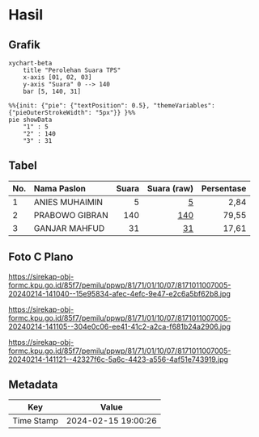 # Hasil

## Grafik

```mermaid
xychart-beta
    title "Perolehan Suara TPS"
    x-axis [01, 02, 03]
    y-axis "Suara" 0 --> 140
    bar [5, 140, 31]
```

```mermaid
%%{init: {"pie": {"textPosition": 0.5}, "themeVariables": {"pieOuterStrokeWidth": "5px"}} }%%
pie showData
    "1" : 5
    "2" : 140
    "3" : 31
```

## Tabel

| No. | Nama Paslon    | Suara | Suara (raw) | Persentase |
|:--- |:-------------- | -----:| -----------:| ----------:|
| 1   | ANIES MUHAIMIN | 5     | [5][p-1]    | 2,84       |
| 2   | PRABOWO GIBRAN | 140   | [140][p-2]  | 79,55      |
| 3   | GANJAR MAHFUD  | 31    | [31][p-3]   | 17,61      |


[p-1]: https://github.com/gigit-pemilu/pemilu-2024-81-maluku/blob/main/pilpres/hitung-suara/sub/81-maluku/sub/71-kota-ambon/sub/01-nusaniwe/sub/1007-wainitu/sub/005-tps/sub/paslon-1.txt
[p-2]: https://github.com/gigit-pemilu/pemilu-2024-81-maluku/blob/main/pilpres/hitung-suara/sub/81-maluku/sub/71-kota-ambon/sub/01-nusaniwe/sub/1007-wainitu/sub/005-tps/sub/paslon-2.txt
[p-3]: https://github.com/gigit-pemilu/pemilu-2024-81-maluku/blob/main/pilpres/hitung-suara/sub/81-maluku/sub/71-kota-ambon/sub/01-nusaniwe/sub/1007-wainitu/sub/005-tps/sub/paslon-3.txt

## Foto C Plano

https://sirekap-obj-formc.kpu.go.id/85f7/pemilu/ppwp/81/71/01/10/07/8171011007005-20240214-141040--15e95834-afec-4efc-9e47-e2c6a5bf62b8.jpg

https://sirekap-obj-formc.kpu.go.id/85f7/pemilu/ppwp/81/71/01/10/07/8171011007005-20240214-141105--304e0c06-ee41-41c2-a2ca-f681b24a2906.jpg

https://sirekap-obj-formc.kpu.go.id/85f7/pemilu/ppwp/81/71/01/10/07/8171011007005-20240214-141121--42327f6c-5a6c-4423-a556-4af51e743919.jpg


## Metadata

| Key        | Value               |
| ---------- | ------------------- |
| Time Stamp | 2024-02-15 19:00:26 |




